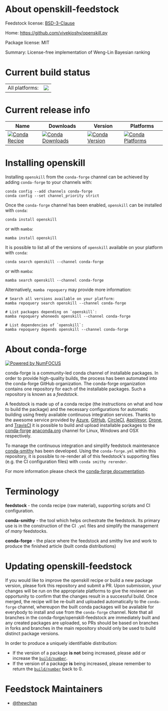 About openskill-feedstock
=========================

Feedstock license: [BSD-3-Clause](https://github.com/conda-forge/openskill-feedstock/blob/main/LICENSE.txt)

Home: https://github.com/vivekjoshy/openskill.py

Package license: MIT

Summary: License-free implementation of Weng-Lin Bayesian ranking

Current build status
====================


<table><tr><td>All platforms:</td>
    <td>
      <a href="https://dev.azure.com/conda-forge/feedstock-builds/_build/latest?definitionId=14066&branchName=main">
        <img src="https://dev.azure.com/conda-forge/feedstock-builds/_apis/build/status/openskill-feedstock?branchName=main">
      </a>
    </td>
  </tr>
</table>

Current release info
====================

| Name | Downloads | Version | Platforms |
| --- | --- | --- | --- |
| [![Conda Recipe](https://img.shields.io/badge/recipe-openskill-green.svg)](https://anaconda.org/conda-forge/openskill) | [![Conda Downloads](https://img.shields.io/conda/dn/conda-forge/openskill.svg)](https://anaconda.org/conda-forge/openskill) | [![Conda Version](https://img.shields.io/conda/vn/conda-forge/openskill.svg)](https://anaconda.org/conda-forge/openskill) | [![Conda Platforms](https://img.shields.io/conda/pn/conda-forge/openskill.svg)](https://anaconda.org/conda-forge/openskill) |

Installing openskill
====================

Installing `openskill` from the `conda-forge` channel can be achieved by adding `conda-forge` to your channels with:

```
conda config --add channels conda-forge
conda config --set channel_priority strict
```

Once the `conda-forge` channel has been enabled, `openskill` can be installed with `conda`:

```
conda install openskill
```

or with `mamba`:

```
mamba install openskill
```

It is possible to list all of the versions of `openskill` available on your platform with `conda`:

```
conda search openskill --channel conda-forge
```

or with `mamba`:

```
mamba search openskill --channel conda-forge
```

Alternatively, `mamba repoquery` may provide more information:

```
# Search all versions available on your platform:
mamba repoquery search openskill --channel conda-forge

# List packages depending on `openskill`:
mamba repoquery whoneeds openskill --channel conda-forge

# List dependencies of `openskill`:
mamba repoquery depends openskill --channel conda-forge
```


About conda-forge
=================

[![Powered by
NumFOCUS](https://img.shields.io/badge/powered%20by-NumFOCUS-orange.svg?style=flat&colorA=E1523D&colorB=007D8A)](https://numfocus.org)

conda-forge is a community-led conda channel of installable packages.
In order to provide high-quality builds, the process has been automated into the
conda-forge GitHub organization. The conda-forge organization contains one repository
for each of the installable packages. Such a repository is known as a *feedstock*.

A feedstock is made up of a conda recipe (the instructions on what and how to build
the package) and the necessary configurations for automatic building using freely
available continuous integration services. Thanks to the awesome service provided by
[Azure](https://azure.microsoft.com/en-us/services/devops/), [GitHub](https://github.com/),
[CircleCI](https://circleci.com/), [AppVeyor](https://www.appveyor.com/),
[Drone](https://cloud.drone.io/welcome), and [TravisCI](https://travis-ci.com/)
it is possible to build and upload installable packages to the
[conda-forge](https://anaconda.org/conda-forge) [anaconda.org](https://anaconda.org/)
channel for Linux, Windows and OSX respectively.

To manage the continuous integration and simplify feedstock maintenance
[conda-smithy](https://github.com/conda-forge/conda-smithy) has been developed.
Using the ``conda-forge.yml`` within this repository, it is possible to re-render all of
this feedstock's supporting files (e.g. the CI configuration files) with ``conda smithy rerender``.

For more information please check the [conda-forge documentation](https://conda-forge.org/docs/).

Terminology
===========

**feedstock** - the conda recipe (raw material), supporting scripts and CI configuration.

**conda-smithy** - the tool which helps orchestrate the feedstock.
                   Its primary use is in the construction of the CI ``.yml`` files
                   and simplify the management of *many* feedstocks.

**conda-forge** - the place where the feedstock and smithy live and work to
                  produce the finished article (built conda distributions)


Updating openskill-feedstock
============================

If you would like to improve the openskill recipe or build a new
package version, please fork this repository and submit a PR. Upon submission,
your changes will be run on the appropriate platforms to give the reviewer an
opportunity to confirm that the changes result in a successful build. Once
merged, the recipe will be re-built and uploaded automatically to the
`conda-forge` channel, whereupon the built conda packages will be available for
everybody to install and use from the `conda-forge` channel.
Note that all branches in the conda-forge/openskill-feedstock are
immediately built and any created packages are uploaded, so PRs should be based
on branches in forks and branches in the main repository should only be used to
build distinct package versions.

In order to produce a uniquely identifiable distribution:
 * If the version of a package **is not** being increased, please add or increase
   the [``build/number``](https://docs.conda.io/projects/conda-build/en/latest/resources/define-metadata.html#build-number-and-string).
 * If the version of a package **is** being increased, please remember to return
   the [``build/number``](https://docs.conda.io/projects/conda-build/en/latest/resources/define-metadata.html#build-number-and-string)
   back to 0.

Feedstock Maintainers
=====================

* [@thewchan](https://github.com/thewchan/)

